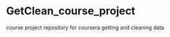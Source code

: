 GetClean_course_project
=======================

course project repository for coursera getting and cleaning data
